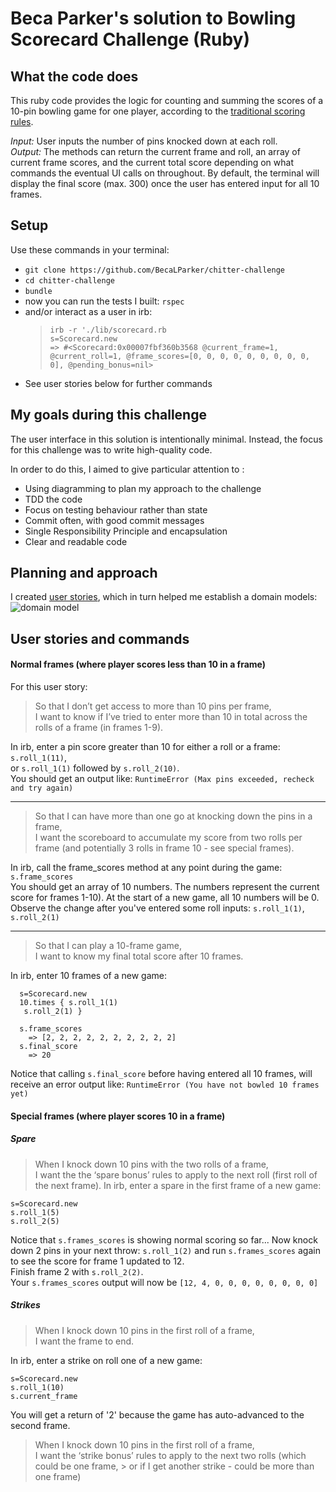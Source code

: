 Beca Parker's solution to Bowling Scorecard Challenge (Ruby)  
============================================================

## What the code does

This ruby code provides the logic for counting and summing the scores of a 10-pin bowling game for one player, according to the [traditional scoring rules](https://en.wikipedia.org/wiki/Ten-pin_bowling#Traditional_scoring).

*Input:* User inputs the number of pins knocked down at each roll.  
*Output:* The methods can return the current frame and roll, an array of current frame scores, and the current total score depending on what commands the eventual UI calls on throughout. By default, the terminal will display the final score (max. 300) once the user has entered input for all 10 frames.


## Setup

Use these commands in your terminal:  
* `git clone https://github.com/BecaLParker/chitter-challenge`  
* `cd chitter-challenge`  
* `bundle`  
* now you can run the tests I built: `rspec`
* and/or interact as a user in irb: 
  > `irb -r './lib/scorecard.rb`   
  > `s=Scorecard.new`  
  > `=> #<Scorecard:0x00007fbf360b3568 @current_frame=1, @current_roll=1, @frame_scores=[0, 0, 0, 0, 0, 0, 0, 0, 0, 0], @pending_bonus=nil>`
* See user stories below for further commands


## My goals during this challenge

The user interface in this solution is intentionally minimal.
Instead, the focus for this challenge was to write high-quality code.

In order to do this, I aimed to give particular attention to :
* Using diagramming to plan my approach to the challenge
* TDD the code
* Focus on testing behaviour rather than state
* Commit often, with good commit messages
* Single Responsibility Principle and encapsulation
* Clear and readable code

## Planning and approach

I created [user stories](./planning/user_stories.md), which in turn helped me establish a domain models: 
![domain model](./planning/)

## User stories and commands
#### Normal frames (where player scores less than 10 in a frame)
For this user story:
> So that I don’t get access to more than 10 pins per frame,  
> I want to know if I’ve tried to enter more than 10 in total across the rolls of a frame (in frames 1-9). 

In irb, enter a pin score greater than 10 for either a roll or a frame:   
`s.roll_1(11)`,   
or `s.roll_1(1)` followed by `s.roll_2(10)`.  
You should get an output like: `RuntimeError (Max pins exceeded, recheck and try again)`  

____

> So that I can have more than one go at knocking down the pins in a frame,  
> I want the scoreboard to accumulate my score from two rolls per frame (and potentially 3 rolls in frame 10 - see special frames). 

In irb, call the frame_scores method at any point during the game: `s.frame_scores`  
You should get an array of 10 numbers. The numbers represent the current score for frames 1-10). At the start of a new game, all 10 numbers will be 0. Observe the change after you've entered some roll inputs: `s.roll_1(1)`, `s.roll_2(1)`

____

> So that I can play a 10-frame game,  
> I want to know my final total score after 10 frames.  

In irb, enter 10 frames of a new game: 
```
  s=Scorecard.new  
  10.times { s.roll_1(1)
   s.roll_2(1) }
```  

```
  s.frame_scores
    => [2, 2, 2, 2, 2, 2, 2, 2, 2, 2] 
  s.final_score
    => 20 
```

Notice that calling `s.final_score` before having entered all 10 frames, will receive an error output like: `RuntimeError (You have not bowled 10 frames yet)`  

#### Special frames (where player scores 10 in a frame)  

##### Spare  
> When I knock down 10 pins with the two rolls of a frame,   
> I want the the ‘spare bonus’ rules to apply to the next roll (first roll of the next frame). 
In irb, enter a spare in the first frame of a new game: 
```
s=Scorecard.new 
s.roll_1(5)
s.roll_2(5)
```
Notice that `s.frames_scores` is showing normal scoring so far...
Now knock down 2 pins in your next throw: `s.roll_1(2)` and run `s.frames_scores` again to see the score for frame 1 updated to 12.   
Finish frame 2 with `s.roll_2(2)`.  
Your  `s.frames_scores` output will now be `[12, 4, 0, 0, 0, 0, 0, 0, 0, 0]` 

##### Strikes  
> When I knock down 10 pins in the first roll of a frame,  
> I want the frame to end.  

In irb, enter a strike on roll one of a new game: 
```
s=Scorecard.new 
s.roll_1(10)
s.current_frame
```
You will get a return of '2' because the game has auto-advanced to the second frame.

> When I knock down 10 pins in the first roll of a frame,  
> I want the ‘strike bonus’ rules to apply to the next two rolls (which could be one frame, > or if I get another strike - could be more than one frame)  